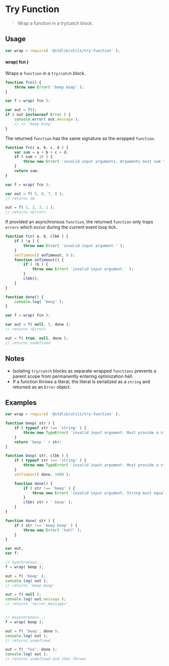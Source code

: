 # Try Function

> Wrap a function in a try/catch block.

<section class="usage">

## Usage

```javascript
var wrap = require( '@stdlib/utils/try-function' );
```

#### wrap( fcn )

Wraps a `function` in a `try/catch` block.

```javascript
function fcn() {
    throw new Error( 'beep boop' );
}

var f = wrap( fcn );

var out = f();
if ( out instanceof Error ) {
    console.error( out.message );
    // => 'beep boop'
}
```

The returned `function` has the same signature as the wrapped `function`.

```javascript
function fcn( a, b, c, d ) {
    var sum = a + b + c + d;
    if ( sum < 10 ) {
        throw new Error( 'invalid input arguments. Arguments must sum to a number greater than or equal to 10.' );
    }
    return sum;
}

var f = wrap( fcn );

var out = f( 5, 6, 7, 8 );
// returns 26

out = f( 1, 2, 3, 1 );
// returns <Error>
```

If provided an asynchronous `function`, the returned `function` only traps `errors` which occur during the current event loop tick.

```javascript
function fcn( a, b, clbk ) {
    if ( !a ) {
        throw new Error( 'invalid input argument.' );
    }
    setTimeout( onTimeout, 0 );
    function onTimeout() {
        if ( !b ) {
            throw new Error( 'invalid input argument.' );
        }
        clbk();
    }
}

function done() {
    console.log( 'beep' );
}

var f = wrap( fcn );

var out = f( null, 5, done );
// returns <Error>

out = f( true, null, done );
// returns undefined
```

</section>

<!-- /.usage -->

<section class="notes">

## Notes

-   Isolating `try/catch` blocks as separate wrapped `functions` prevents a parent scope from permanently entering optimization hell.
-   If a function throws a literal, the literal is serialized as a `string` and returned as an `Error` object.

</section>

<!-- /.notes -->

<section class="examples">

## Examples

```javascript
var wrap = require( '@stdlib/utils/try-function' );

function beep( str ) {
    if ( typeof str !== 'string' ) {
        throw new TypeError( 'invalid input argument. Must provide a string primitive. Value: `' + str + '`.' );
    }
    return 'beep ' + str;
}

function boop( str, clbk ) {
    if ( typeof str !== 'string' ) {
        throw new TypeError( 'invalid input argument. Must provide a string primitive. Value: `' + str + '`.' );
    }
    setTimeout( done, 1000 );

    function done() {
        if ( str !== 'beep' ) {
            throw new Error( 'invalid input argument. String must equal `beep`. Value: `' + str + '`.' );
        }
        clbk( str + ' boop' );
    }
}

function done( str ) {
    if ( str !== 'beep boop' ) {
        throw new Error( 'huh?' );
    }
}

var out;
var f;

// Synchronous...
f = wrap( beep );

out = f( 'boop' );
console.log( out );
// returns 'beep boop'

out = f( null );
console.log( out.message );
// returns '<error_message>'


// Asynchronous...
f = wrap( boop );

out = f( 'beep', done );
console.log( out );
// returns undefined

out = f( 'foo', done );
console.log( out );
// returns undefined and then throws
```

</section>

<!-- /.examples -->

<section class="links">

</section>

<!-- /.links -->
